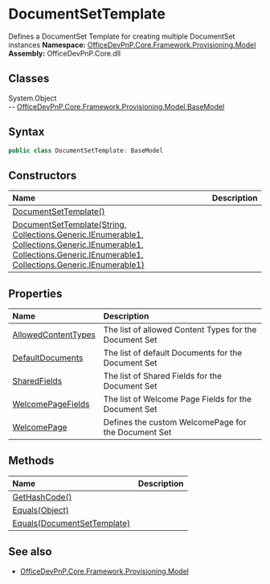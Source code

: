 # DocumentSetTemplate
Defines a DocumentSet Template for creating multiple DocumentSet instances
**Namespace:** [OfficeDevPnP.Core.Framework.Provisioning.Model](OfficeDevPnP.Core.Framework.Provisioning.Model.md)  
**Assembly:** OfficeDevPnP.Core.dll  
## Classes
System.Object  
-- [OfficeDevPnP.Core.Framework.Provisioning.Model.BaseModel](OfficeDevPnP.Core.Framework.Provisioning.Model.BaseModel.md)
## Syntax
```C#
public class DocumentSetTemplate: BaseModel
```
## Constructors
|**Name**|**Description**|
|:-----|:-----|
| [DocumentSetTemplate()](DocumentSetTemplateconstructor1details.md) | 
| [DocumentSetTemplate(String, Collections.Generic.IEnumerable1<String>, Collections.Generic.IEnumerable1<DefaultDocument>, Collections.Generic.IEnumerable1<Guid>, Collections.Generic.IEnumerable1<Guid>)](DocumentSetTemplateconstructor1details.md) | 
## Properties
|**Name**|**Description**|
|:-----|:-----|
| [AllowedContentTypes](DocumentSetTemplate.AllowedContentTypes.md) | The list of allowed Content Types for the Document Set
| [DefaultDocuments](DocumentSetTemplate.DefaultDocuments.md) | The list of default Documents for the Document Set
| [SharedFields](DocumentSetTemplate.SharedFields.md) | The list of Shared Fields for the Document Set
| [WelcomePageFields](DocumentSetTemplate.WelcomePageFields.md) | The list of Welcome Page Fields for the Document Set
| [WelcomePage](DocumentSetTemplate.WelcomePage.md) | Defines the custom WelcomePage for the Document Set
## Methods
|**Name**|**Description**|
|:-----|:-----|
| [GetHashCode()](DocumentSetTemplateGetHashCode.md) | 
| [Equals(Object)](DocumentSetTemplateEqualsObject.md) | 
| [Equals(DocumentSetTemplate)](DocumentSetTemplateEqualsDocumentSetTemplate.md) | 
## See also
- [OfficeDevPnP.Core.Framework.Provisioning.Model](OfficeDevPnP.Core.Framework.Provisioning.Model.md)
